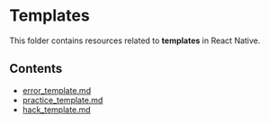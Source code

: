 # Templates

This folder contains resources related to **templates** in React Native.

## Contents
- [error_template.md](error_template.md)
- [practice_template.md](practice_template.md)
- [hack_template.md](hack_template.md)
